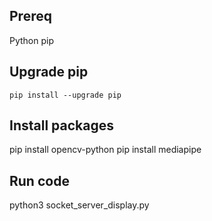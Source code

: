 ## Prereq
Python
pip

## Upgrade pip
`pip install --upgrade pip`

## Install packages
pip install opencv-python
pip install mediapipe

## Run code
python3 socket_server_display.py